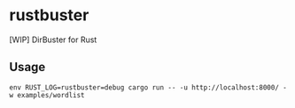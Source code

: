 # rustbuster

[WIP] DirBuster for Rust

## Usage

```shell
env RUST_LOG=rustbuster=debug cargo run -- -u http://localhost:8000/ -w examples/wordlist
```
